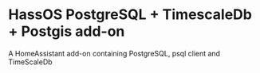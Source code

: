# HassOS PostgreSQL + TimescaleDb + Postgis add-on
A HomeAssistant add-on containing PostgreSQL, psql client and TimeScaleDb 
